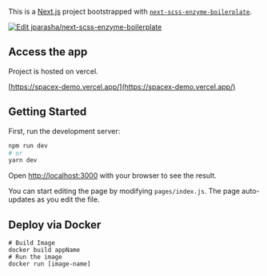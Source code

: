 This is a [Next.js](https://nextjs.org/) project bootstrapped with [`next-scss-enzyme-boilerplate`](https://github.com/vercel/next.js/tree/canary/packages/create-next-app).

[![Edit jparasha/next-scss-enzyme-boilerplate](https://codesandbox.io/static/img/play-codesandbox.svg)](https://codesandbox.io/s/github/jparasha/next-scss-enzyme-boilerplate/tree/master/?fontsize=14&hidenavigation=1&theme=dark)

## Access the app

Project is hosted on vercel.

[https://spacex-demo.vercel.app/](https://spacex-demo.vercel.app/)

## Getting Started

First, run the development server:

```bash
npm run dev
# or
yarn dev
```

Open [http://localhost:3000](http://localhost:3000) with your browser to see the result.

You can start editing the page by modifying `pages/index.js`. The page auto-updates as you edit the file.

## Deploy via Docker

````
# Build Image
docker build appName
# Run the image
docker run [image-name]
````

